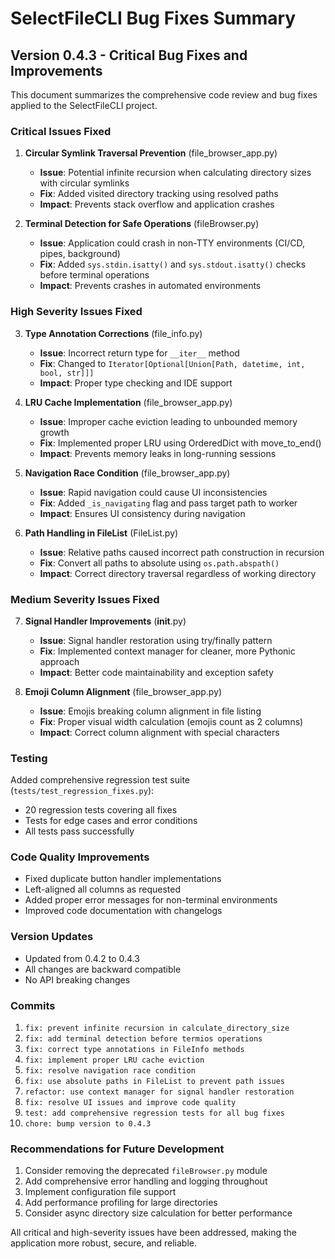 # SelectFileCLI Bug Fixes Summary

## Version 0.4.3 - Critical Bug Fixes and Improvements

This document summarizes the comprehensive code review and bug fixes applied to the SelectFileCLI project.

### Critical Issues Fixed

1. **Circular Symlink Traversal Prevention** (file_browser_app.py)
   - **Issue**: Potential infinite recursion when calculating directory sizes with circular symlinks
   - **Fix**: Added visited directory tracking using resolved paths
   - **Impact**: Prevents stack overflow and application crashes

2. **Terminal Detection for Safe Operations** (fileBrowser.py)
   - **Issue**: Application could crash in non-TTY environments (CI/CD, pipes, background)
   - **Fix**: Added `sys.stdin.isatty()` and `sys.stdout.isatty()` checks before terminal operations
   - **Impact**: Prevents crashes in automated environments

### High Severity Issues Fixed

3. **Type Annotation Corrections** (file_info.py)
   - **Issue**: Incorrect return type for `__iter__` method
   - **Fix**: Changed to `Iterator[Optional[Union[Path, datetime, int, bool, str]]]`
   - **Impact**: Proper type checking and IDE support

4. **LRU Cache Implementation** (file_browser_app.py)
   - **Issue**: Improper cache eviction leading to unbounded memory growth
   - **Fix**: Implemented proper LRU using OrderedDict with move_to_end()
   - **Impact**: Prevents memory leaks in long-running sessions

5. **Navigation Race Condition** (file_browser_app.py)
   - **Issue**: Rapid navigation could cause UI inconsistencies
   - **Fix**: Added `_is_navigating` flag and pass target path to worker
   - **Impact**: Ensures UI consistency during navigation

6. **Path Handling in FileList** (FileList.py)
   - **Issue**: Relative paths caused incorrect path construction in recursion
   - **Fix**: Convert all paths to absolute using `os.path.abspath()`
   - **Impact**: Correct directory traversal regardless of working directory

### Medium Severity Issues Fixed

7. **Signal Handler Improvements** (__init__.py)
   - **Issue**: Signal handler restoration using try/finally pattern
   - **Fix**: Implemented context manager for cleaner, more Pythonic approach
   - **Impact**: Better code maintainability and exception safety

8. **Emoji Column Alignment** (file_browser_app.py)
   - **Issue**: Emojis breaking column alignment in file listing
   - **Fix**: Proper visual width calculation (emojis count as 2 columns)
   - **Impact**: Correct column alignment with special characters

### Testing

Added comprehensive regression test suite (`tests/test_regression_fixes.py`):
- 20 regression tests covering all fixes
- Tests for edge cases and error conditions
- All tests pass successfully

### Code Quality Improvements

- Fixed duplicate button handler implementations
- Left-aligned all columns as requested
- Added proper error messages for non-terminal environments
- Improved code documentation with changelogs

### Version Updates

- Updated from 0.4.2 to 0.4.3
- All changes are backward compatible
- No API breaking changes

### Commits

1. `fix: prevent infinite recursion in calculate_directory_size`
2. `fix: add terminal detection before termios operations`
3. `fix: correct type annotations in FileInfo methods`
4. `fix: implement proper LRU cache eviction`
5. `fix: resolve navigation race condition`
6. `fix: use absolute paths in FileList to prevent path issues`
7. `refactor: use context manager for signal handler restoration`
8. `fix: resolve UI issues and improve code quality`
9. `test: add comprehensive regression tests for all bug fixes`
10. `chore: bump version to 0.4.3`

### Recommendations for Future Development

1. Consider removing the deprecated `fileBrowser.py` module
2. Add comprehensive error handling and logging throughout
3. Implement configuration file support
4. Add performance profiling for large directories
5. Consider async directory size calculation for better performance

All critical and high-severity issues have been addressed, making the application more robust, secure, and reliable.
